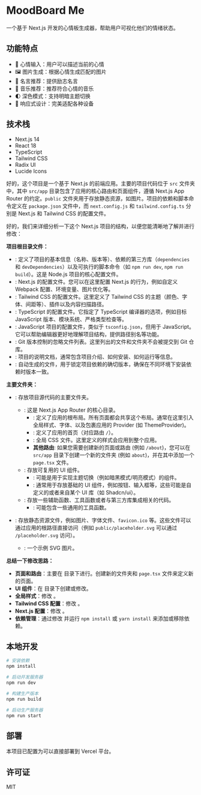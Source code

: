 # MoodBoard Me

一个基于 Next.js 开发的心情板生成器，帮助用户可视化他们的情绪状态。

## 功能特点

- 💭 心情输入：用户可以描述当前的心情
- 🖼️ 图片生成：根据心情生成匹配的图片
- 💬 名言推荐：提供励志名言
- 🎵 音乐推荐：推荐符合心情的音乐
- 🌓 深色模式：支持明暗主题切换
- 📱 响应式设计：完美适配各种设备

## 技术栈

- Next.js 14
- React 18
- TypeScript
- Tailwind CSS
- Radix UI
- Lucide Icons



好的，这个项目是一个基于 Next.js 的前端应用。主要的项目代码位于 `src` 文件夹中，其中 `src/app` 目录包含了应用的核心路由和页面组件，遵循 Next.js App Router 的约定。`public` 文件夹用于存放静态资源，如图片。项目的依赖和脚本命令定义在 `package.json` 文件中，而 `next.config.js` 和 `tailwind.config.ts` 分别是 Next.js 和 Tailwind CSS 的配置文件。

          
好的，我们来详细分析一下这个 Next.js 项目的结构，以便您能清晰地了解并进行修改：

**项目根目录文件：**

*   <mcfile name="package.json" path="c:\Users\86156\Desktop\top\moodboardme\package.json"></mcfile>: 定义了项目的基本信息（名称、版本等）、依赖的第三方库（`dependencies` 和 `devDependencies`）以及可执行的脚本命令（如 `npm run dev`, `npm run build`）。这是 Node.js 项目的核心配置文件。
*   <mcfile name="next.config.js" path="c:\Users\86156\Desktop\top\moodboardme\next.config.js"></mcfile>: Next.js 的配置文件。您可以在这里配置 Next.js 的行为，例如自定义 Webpack 配置、环境变量、图片优化等。
*   <mcfile name="tailwind.config.ts" path="c:\Users\86156\Desktop\top\moodboardme\tailwind.config.ts"></mcfile>: Tailwind CSS 的配置文件。这里定义了 Tailwind CSS 的主题（颜色、字体、间距等）、插件以及内容扫描路径。
*   <mcfile name="tsconfig.json" path="c:\Users\86156\Desktop\top\moodboardme\tsconfig.json"></mcfile>: TypeScript 的配置文件。它指定了 TypeScript 编译器的选项，例如目标 JavaScript 版本、模块系统、严格类型检查等。
*   <mcfile name="jsconfig.json" path="c:\Users\86156\Desktop\top\moodboardme\jsconfig.json"></mcfile>: JavaScript 项目的配置文件，类似于 `tsconfig.json`，但用于 JavaScript。它可以帮助编辑器更好地理解项目结构，提供路径别名等功能。
*   <mcfile name=".gitignore" path="c:\Users\86156\Desktop\top\moodboardme\.gitignore"></mcfile>: Git 版本控制的忽略文件列表。这里列出的文件和文件夹不会被提交到 Git 仓库。
*   <mcfile name="README.md" path="c:\Users\86156\Desktop\top\moodboardme\README.md"></mcfile>: 项目的说明文档，通常包含项目介绍、如何安装、如何运行等信息。
*   <mcfile name="package-lock.json" path="c:\Users\86156\Desktop\top\moodboardme\package-lock.json"></mcfile>: 自动生成的文件，用于锁定项目依赖的确切版本，确保在不同环境下安装依赖时版本一致。

**主要文件夹：**

*   <mcfolder name="src" path="c:\Users\86156\Desktop\top\moodboardme\src"></mcfolder>: 存放项目源代码的主要文件夹。
    *   <mcfolder name="app" path="c:\Users\86156\Desktop\top\moodboardme\src\app"></mcfolder>: 这是 Next.js App Router 的核心目录。
        *   <mcfile name="layout.tsx" path="c:\Users\86156\Desktop\top\moodboardme\src\app\layout.tsx"></mcfile>: 定义了应用的根布局。所有页面都会共享这个布局。通常在这里引入全局样式、字体、以及包裹应用的 Provider (如 ThemeProvider)。
        *   <mcfile name="page.tsx" path="c:\Users\86156\Desktop\top\moodboardme\src\app\page.tsx"></mcfile>: 定义了应用的首页（对应路由 `/`）。
        *   <mcfile name="globals.css" path="c:\Users\86156\Desktop\top\moodboardme\src\app\globals.css"></mcfile>: 全局 CSS 文件。这里定义的样式会应用到整个应用。
        *   **其他路由**: 如果您需要创建新的页面或路由 (例如 `/about`)，您可以在 `src/app` 目录下创建一个新的文件夹 (例如 `about`)，并在其中添加一个 `page.tsx` 文件。
    *   <mcfolder name="components" path="c:\Users\86156\Desktop\top\moodboardme\src\components"></mcfolder>: 存放可复用的 UI 组件。
        *   <mcfile name="theme-provider.tsx" path="c:\Users\86156\Desktop\top\moodboardme\src\components\theme-provider.tsx"></mcfile>: 可能是用于实现主题切换（例如暗黑模式/明亮模式）的组件。
        *   <mcfolder name="ui" path="c:\Users\86156\Desktop\top\moodboardme\src\components\ui"></mcfolder>: 通常用于存放基础的 UI 组件，例如按钮、输入框等，这些可能是自定义的或者来自某个 UI 库（如 Shadcn/ui）。
    *   <mcfolder name="lib" path="c:\Users\86156\Desktop\top\moodboardme\src\lib"></mcfolder>: 存放一些辅助函数、工具函数或者与第三方库集成相关的代码。
        *   <mcfile name="utils.ts" path="c:\Users\86156\Desktop\top\moodboardme\src\lib\utils.ts"></mcfile>: 可能包含一些通用的工具函数。

*   <mcfolder name="public" path="c:\Users\86156\Desktop\top\moodboardme\public"></mcfolder>: 存放静态资源文件，例如图片、字体文件、`favicon.ico` 等。这些文件可以通过应用的根路径直接访问（例如 `public/placeholder.svg` 可以通过 `/placeholder.svg` 访问）。
    *   <mcfile name="placeholder.svg" path="c:\Users\86156\Desktop\top\moodboardme\public\placeholder.svg"></mcfile>: 一个示例 SVG 图片。

**总结一下修改思路：**

*   **页面和路由**：主要在 <mcfolder name="src/app" path="c:\Users\86156\Desktop\top\moodboardme\src\app"></mcfolder> 目录下进行。创建新的文件夹和 `page.tsx` 文件来定义新的页面。
*   **UI 组件**：在 <mcfolder name="src/components" path="c:\Users\86156\Desktop\top\moodboardme\src\components"></mcfolder> 目录下创建或修改。
*   **全局样式**：修改 <mcfile name="src/app/globals.css" path="c:\Users\86156\Desktop\top\moodboardme\src\app\globals.css"></mcfile>。
*   **Tailwind CSS 配置**：修改 <mcfile name="tailwind.config.ts" path="c:\Users\86156\Desktop\top\moodboardme\tailwind.config.ts"></mcfile>。
*   **Next.js 配置**：修改 <mcfile name="next.config.js" path="c:\Users\86156\Desktop\top\moodboardme\next.config.js"></mcfile>。
*   **依赖管理**：通过修改 <mcfile name="package.json" path="c:\Users\86156\Desktop\top\moodboardme\package.json"></mcfile> 并运行 `npm install` 或 `yarn install` 来添加或移除依赖。



        

## 本地开发

```bash
# 安装依赖
npm install

# 启动开发服务器
npm run dev

# 构建生产版本
npm run build

# 启动生产服务器
npm run start
```

## 部署

本项目已配置为可以直接部署到 Vercel 平台。

## 许可证

MIT 